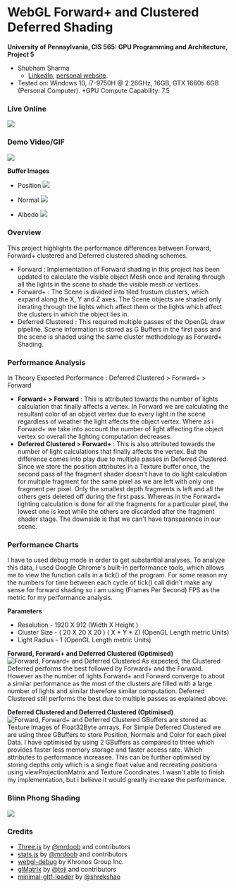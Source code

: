 
WebGL Forward+ and Clustered Deferred Shading
======================

**University of Pennsylvania, CIS 565: GPU Programming and Architecture, Project 5**

* Shubham Sharma
  * [LinkedIn](www.linkedin.com/in/codeshubham), [personal website](https://shubhvr.com/).
* Tested on: Windows 10, i7-9750H @ 2.26GHz, 16GB, GTX 1660ti 6GB (Personal Computer).
*GPU Compute Capability: 7.5

### Live Online

[![](img/thumb.png)](http://TODO.github.io/Project5-WebGL-Forward-Plus-and-Clustered-Deferred)

### Demo Video/GIF

[![](img/WebGL2.gif)](TODO)


**Buffer Images**
- Position
[![](img/Position.png)](TODO)

- Normal
[![](img/Normal.png)](TODO)

- Albedo
[![](img/albedo.png)](TODO)

### Overview

This project highlights the performance differences between Forward, Forward+ clustered and Deferred clustered shading schemes. 
- Forward : Implementation of Forward shading in this project has been updated to calculate the visible object Mesh once and iterating through all the lights in the scene to shade the visible mesh or vertices.
-  Forward+ : The Scene is divided into tiled frustum clusters, which expand along the X, Y and Z axes. The Scene objects are shaded only iterating through the lights which affect them or the lights which affect the clusters in which the object lies in.
- Deferred Clustered : This required multiple passes of the OpenGL draw pipeline. Scene information is stored as G Buffers in the first pass and the scene is shaded using the same cluster methodology as Forward+ Shading.    

### Performance Analysis 
In Theory Expected Performance : Deferred Clustered >  Forward+ > Forward

- **Forward+ > Forward** : This is attributed towards the number of lights calculation that finally affects a vertex. In Forward we are calculating the resultant color of an object vertex due to every light in the scene regardless of weather the light affects the object vertex. Where as i Forward+ we take into account the number of light affecting the object vertex so overall the lighting computation decreases.
-  **Deferred Clustered > Forward+** : This is also attributed towards the number of light calculations that finally affects the vertex. But the difference comes into play due to multiple passes in Deferred Clustered. Since we store the position attributes in a Texture buffer once, the second pass of the fragment shader doesn't have to do light calculation for multiple fragment for the same pixel as we are left with only one fragment per pixel. Only the smallest depth fragments is left and all the others gets deleted off during the first pass. Whereas in the Forward+ lighting calculation is done for all the fragments for a particular pixel, the lowest one is kept while the others are discarded after the fragment shader stage. The downside is that we can't have transparence in our scene.   

### Performance Charts
I have to used debug mode in order to get substantial analyses. To analyze this data, I used Google Chrome's built-in performance tools, which allows me to view the function calls in a tick() of the program.
For some reason my the numbers for time between each cycle of tick() call didn't make any sense for forward shading so i am using (Frames Per Second) FPS as the metric for my performance analysis.

**Parameters**
- Resolution - 1920 X 912 (Width X Height ) 
- Cluster Size - ( 20 X 20 X 20 ) ( X * Y * Z) (OpenGL Length metric Units)
- Light Radius - 1  (OpenGL Length metric Units)
  

**Forward, Forward+ and Deferred Clustered (Optimised)**
![Forward, Forward+ and Deferred Clustered](img/ForwardForward+andClusteredDeferred.png)
As expected, the Clustered Deferred performs the best followed by Forward+ and the Forward. However as the number of lights Forward+  and Forward converge to about a similar performance as the most of the clusters are filled with a large number of lights and similar therefore similar computation. Deferred Clustered still performs the best due to multiple passes as explained above. 

**Deferred Clustered and Deferred Clustered (Optimised)**
![Forward, Forward+ and Deferred Clustered](img/ClusteredDeferredandClusteredDeferred(Optimised).png)
GBuffers are stored as Texture Images of Float32Byte arrrays. For Simple Deferred Clustered we are using three GBuffers to store Position, Normals and Color for each pixel Data.
I have optimised by using 2 GBuffers as compared to three which provides faster less memory storage and faster access rate. Which attributes to performance increasee. This can be further optimised by storing depths only which is a single float value and recreating positions using viewProjectionMatrix and Texture Coordinates.
I wasn't able to finish my implementation, but i believe it would greatly increase the performance.


### Blinn Phong Shading
[![](img/BlinnSpecular.gif)](TODO)

### Credits

* [Three.js](https://github.com/mrdoob/three.js) by [@mrdoob](https://github.com/mrdoob) and contributors
* [stats.js](https://github.com/mrdoob/stats.js) by [@mrdoob](https://github.com/mrdoob) and contributors
* [webgl-debug](https://github.com/KhronosGroup/WebGLDeveloperTools) by Khronos Group Inc.
* [glMatrix](https://github.com/toji/gl-matrix) by [@toji](https://github.com/toji) and contributors
* [minimal-gltf-loader](https://github.com/shrekshao/minimal-gltf-loader) by [@shrekshao](https://github.com/shrekshao)
